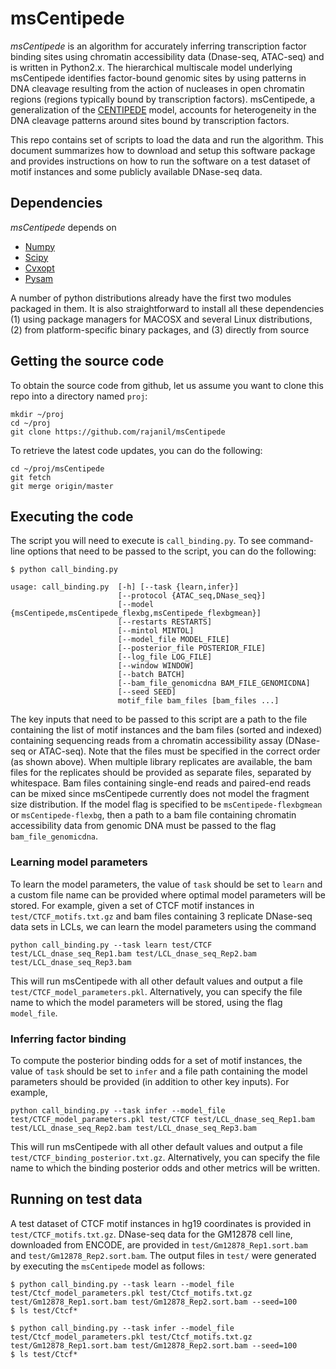 # msCentipede

*msCentipede* is an algorithm for accurately inferring transcription factor binding sites using chromatin
accessibility data (Dnase-seq, ATAC-seq) and is written in Python2.x. 
The hierarchical multiscale model underlying msCentipede identifies factor-bound genomic sites
by using patterns in DNA cleavage resulting from the action of nucleases in open chromatin regions 
(regions typically bound by transcription factors). msCentipede, 
a generalization of the [CENTIPEDE](http://centipede.uchicago.edu) model, accounts for 
heterogeneity in the DNA cleavage patterns around sites bound by transcription factors.

This repo contains set of scripts to load the data and run the algorithm. This document summarizes 
how to download and setup this software package and provides instructions on how to run the software
on a test dataset of motif instances and some publicly available DNase-seq data.

## Dependencies

*msCentipede* depends on 
+ [Numpy](http://www.numpy.org/)
+ [Scipy](http://www.scipy.org/)
+ [Cvxopt](http://www.cvxopt.org/)
+ [Pysam](https://github.com/pysam-developers/pysam)

A number of python distributions already have the first two modules packaged in them. It is also
straightforward to install all these dependencies 
 (1) using package managers for MACOSX and several Linux distributions,
 (2) from platform-specific binary packages, and
 (3) directly from source

## Getting the source code

To obtain the source code from github, let us assume you want to clone this repo into a
directory named `proj`:

    mkdir ~/proj
    cd ~/proj
    git clone https://github.com/rajanil/msCentipede

To retrieve the latest code updates, you can do the following:

    cd ~/proj/msCentipede
    git fetch
    git merge origin/master

## Executing the code

The script you will need to execute is `call_binding.py`. To see command-line 
options that need to be passed to the script, you can do the following:

    $ python call_binding.py

    usage: call_binding.py  [-h] [--task {learn,infer}]
                            [--protocol {ATAC_seq,DNase_seq}]
                            [--model {msCentipede,msCentipede_flexbg,msCentipede_flexbgmean}]
                            [--restarts RESTARTS] 
                            [--mintol MINTOL]
                            [--model_file MODEL_FILE]
                            [--posterior_file POSTERIOR_FILE] 
                            [--log_file LOG_FILE]
                            [--window WINDOW]
                            [--batch BATCH]
                            [--bam_file_genomicdna BAM_FILE_GENOMICDNA]
                            [--seed SEED]
                            motif_file bam_files [bam_files ...]

The key inputs that need to be passed to this script are a path to the file containing the list of motif instances and the bam files (sorted and indexed) containing sequencing reads from a chromatin accessibility assay (DNase-seq or ATAC-seq). Note that the files must be specified in the correct order (as shown above). When multiple library replicates are available, the bam files for the replicates should be provided as separate files, separated by whitespace. Bam files containing single-end reads and paired-end reads can be mixed since msCentipede currently does not model the fragment size distribution. If the model flag is specified to be `msCentipede-flexbgmean` or `msCentipede-flexbg`, then a path to a bam file containing chromatin accessibility data from genomic DNA must be passed to the flag `bam_file_genomicdna`.

### Learning model parameters

To learn the model parameters, the value of `task` should be set to `learn` and a custom file name can be provided where optimal model parameters will be stored. For example, given a set of CTCF motif instances in `test/CTCF_motifs.txt.gz` and bam files containing 3 replicate DNase-seq data sets in LCLs, we can learn the model parameters using the command

    python call_binding.py --task learn test/CTCF test/LCL_dnase_seq_Rep1.bam test/LCL_dnase_seq_Rep2.bam test/LCL_dnase_seq_Rep3.bam

This will run msCentipede with all other default values and output a file `test/CTCF_model_parameters.pkl`. Alternatively, you can specify the file name to which the model parameters will be stored, using the flag `model_file`.

### Inferring factor binding

To compute the posterior binding odds for a set of motif instances, the value of `task` should be set to `infer` and a file path containing the model parameters should be provided (in addition to other key inputs). For example,

    python call_binding.py --task infer --model_file test/CTCF_model_parameters.pkl test/CTCF test/LCL_dnase_seq_Rep1.bam test/LCL_dnase_seq_Rep2.bam test/LCL_dnase_seq_Rep3.bam

This will run msCentipede with all other default values and output a file `test/CTCF_binding_posterior.txt.gz`. Alternatively, you can specify the file name to which the binding posterior odds and other metrics will be written.

## Running on test data

A test dataset of CTCF motif instances in hg19 coordinates is provided in `test/CTCF_motifs.txt.gz`. 
DNase-seq data for the GM12878 cell line, downloaded from ENCODE, are provided in 
`test/Gm12878_Rep1.sort.bam` and `test/Gm12878_Rep2.sort.bam`. The output files in 
`test/` were generated by executing the `msCentipede` model as follows:

    $ python call_binding.py --task learn --model_file test/Ctcf_model_parameters.pkl test/Ctcf_motifs.txt.gz test/Gm12878_Rep1.sort.bam test/Gm12878_Rep2.sort.bam --seed=100
    $ ls test/Ctcf*

    $ python call_binding.py --task infer --model_file test/Ctcf_model_parameters.pkl test/Ctcf_motifs.txt.gz test/Gm12878_Rep1.sort.bam test/Gm12878_Rep2.sort.bam --seed=100
    $ ls test/Ctcf*
